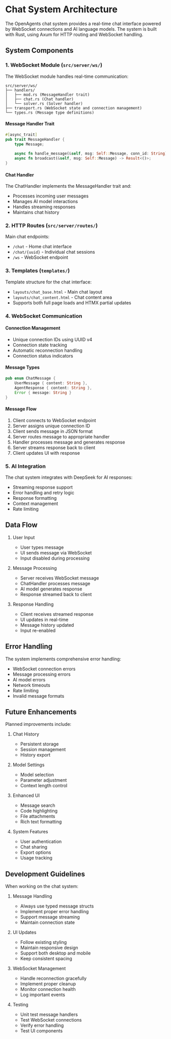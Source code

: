 # Chat System Architecture

The OpenAgents chat system provides a real-time chat interface powered by WebSocket connections and AI language models. The system is built with Rust, using Axum for HTTP routing and WebSocket handling.

## System Components

### 1. WebSocket Module (`src/server/ws/`)

The WebSocket module handles real-time communication:

```
src/server/ws/
├── handlers/
│   ├── mod.rs (MessageHandler trait)
│   ├── chat.rs (Chat handler)
│   └── solver.rs (Solver handler)
├── transport.rs (WebSocket state and connection management)
└── types.rs (Message type definitions)
```

#### Message Handler Trait

```rust
#[async_trait]
pub trait MessageHandler {
    type Message;
    
    async fn handle_message(&self, msg: Self::Message, conn_id: String) -> Result<()>;
    async fn broadcast(&self, msg: Self::Message) -> Result<()>;
}
```

#### Chat Handler

The ChatHandler implements the MessageHandler trait and:
- Processes incoming user messages
- Manages AI model interactions
- Handles streaming responses
- Maintains chat history

### 2. HTTP Routes (`src/server/routes/`)

Main chat endpoints:
- `/chat` - Home chat interface
- `/chat/{uuid}` - Individual chat sessions
- `/ws` - WebSocket endpoint

### 3. Templates (`templates/`)

Template structure for the chat interface:
- `layouts/chat_base.html` - Main chat layout
- `layouts/chat_content.html` - Chat content area
- Supports both full page loads and HTMX partial updates

### 4. WebSocket Communication

#### Connection Management

- Unique connection IDs using UUID v4
- Connection state tracking
- Automatic reconnection handling
- Connection status indicators

#### Message Types

```rust
pub enum ChatMessage {
    UserMessage { content: String },
    AgentResponse { content: String },
    Error { message: String }
}
```

#### Message Flow

1. Client connects to WebSocket endpoint
2. Server assigns unique connection ID
3. Client sends message in JSON format
4. Server routes message to appropriate handler
5. Handler processes message and generates response
6. Server streams response back to client
7. Client updates UI with response

### 5. AI Integration

The chat system integrates with DeepSeek for AI responses:

- Streaming response support
- Error handling and retry logic
- Response formatting
- Context management
- Rate limiting

## Data Flow

1. User Input
   - User types message
   - UI sends message via WebSocket
   - Input disabled during processing

2. Message Processing
   - Server receives WebSocket message
   - ChatHandler processes message
   - AI model generates response
   - Response streamed back to client

3. Response Handling
   - Client receives streamed response
   - UI updates in real-time
   - Message history updated
   - Input re-enabled

## Error Handling

The system implements comprehensive error handling:

- WebSocket connection errors
- Message processing errors
- AI model errors
- Network timeouts
- Rate limiting
- Invalid message formats

## Future Enhancements

Planned improvements include:

1. Chat History
   - Persistent storage
   - Session management
   - History export

2. Model Settings
   - Model selection
   - Parameter adjustment
   - Context length control

3. Enhanced UI
   - Message search
   - Code highlighting
   - File attachments
   - Rich text formatting

4. System Features
   - User authentication
   - Chat sharing
   - Export options
   - Usage tracking

## Development Guidelines

When working on the chat system:

1. Message Handling
   - Always use typed message structs
   - Implement proper error handling
   - Support message streaming
   - Maintain connection state

2. UI Updates
   - Follow existing styling
   - Maintain responsive design
   - Support both desktop and mobile
   - Keep consistent spacing

3. WebSocket Management
   - Handle reconnection gracefully
   - Implement proper cleanup
   - Monitor connection health
   - Log important events

4. Testing
   - Unit test message handlers
   - Test WebSocket connections
   - Verify error handling
   - Test UI components